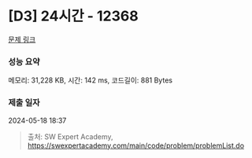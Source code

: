 # [D3] 24시간 - 12368 

[문제 링크](https://swexpertacademy.com/main/code/problem/problemDetail.do?contestProbId=AXsEBlLqedsDFARX) 

### 성능 요약

메모리: 31,228 KB, 시간: 142 ms, 코드길이: 881 Bytes

### 제출 일자

2024-05-18 18:37



> 출처: SW Expert Academy, https://swexpertacademy.com/main/code/problem/problemList.do
